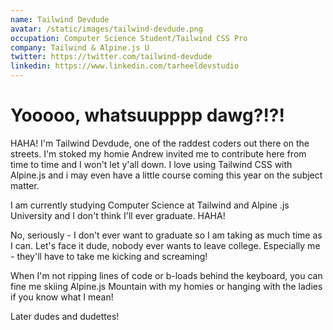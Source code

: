 ```yaml
---
name: Tailwind Devdude
avatar: /static/images/tailwind-devdude.png
occupation: Computer Science Student/Tailwind CSS Pro
company: Tailwind & Alpine.js U
twitter: https://twitter.com/tailwind-devdude
linkedin: https://www.linkedin.com/tarheeldevstudio
---
```


# Yooooo, whatsuupppp dawg?!?!

HAHA! I'm Tailwind Devdude, one of the raddest coders out there on the streets. I'm stoked my homie Andrew invited me to
contribute here from time to time and I won't let y'all down. I love using Tailwind CSS with Alpine.js and i may even
have a little course coming this year on the subject matter.

I am currently studying Computer Science at Tailwind and Alpine .js University and I don't think I'll ever graduate.
HAHA!

No, seriously - I don't ever want to graduate so I am taking as much time as I can. Let's face it dude, nobody ever
wants to leave college. Especially me - they'll have to take me kicking and screaming!

When I'm not ripping lines of code or b-loads behind the keyboard, you can fine me skiing Alpine.js Mountain with my
homies or hanging with the ladies if you know what I mean!

Later dudes and dudettes!
